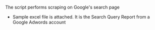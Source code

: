 The script performs scraping on Google's search page

 - Sample excel file is attached. It is the Search Query Report from a Google Adwords account
